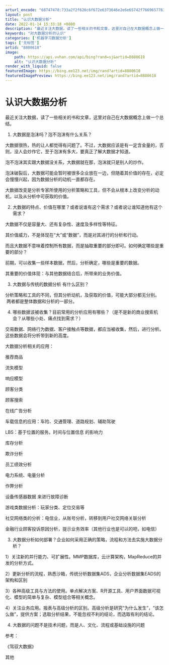 ```yaml
---
arturl_encode: "68747470:733a2f2f626c6f672e6373646e2e6e65742f76696577636f64:652f61727469636c652f64657461696c732f38383830363138"
layout: post
title: "认识大数据分析"
date: 2022-01-14 15:33:18 +0800
description: "最近关注大数据，读了一些相关的书和文章，这里对自己在大数据概念上做一个总结。1. 大数据是泡沫吗？泡"
keywords: "对大数据分析的认识"
categories: ['机器学习数据分析']
tags: ['无标签']
artid: "8880618"
image:
    path: https://api.vvhan.com/api/bing?rand=sj&artid=8880618
    alt: "认识大数据分析"
render_with_liquid: false
featuredImage: https://bing.ee123.net/img/rand?artid=8880618
featuredImagePreview: https://bing.ee123.net/img/rand?artid=8880618
---
```


# 认识大数据分析

最近关注大数据，读了一些相关的书和文章，这里对自己在大数据概念上做一个总结。

1. 大数据是泡沫吗？泡不泡沫有什么关系？

大数据很热，热的让人都觉得有问题了。不过，大数据应该是有一定含金量的，否则，没人会炒作它，至于泡沫有多大，要真正了解大数据才知道。

泡不泡沫其实跟大数据没关系，大数据就在那，泡沫就只是别人的炒作。

泡沫破裂后，大数据可能会暂时被很多企业放在一边，但随着其价值的存在，必定会慢慢兴起，因为数据分析的动机一直都存在。

大数据改变是分析专家所使用的分析策略和工具，但不会从根本上改变分析的动机，以及从分析中可获取的价值。

2. 大数据的特点、价值在哪里？或者说谁有这个需求？或者说让谁知道他有这个需求？

大数据不仅是容量大、还有复杂性、速度及多样性等特征。

其价值威力，不是体现在“大”或“数据”，而是对其进行的分析和行动。

而且大数据不意味着控制所有数据，而是抽取重要的部分即可。如何确定哪些是重要的部分？

前期，可以收集一些样本数据，然后，分析确定，哪些是重要的数据。

其重要的价值体现：与其他数据结合后，所带来的业务价值。

3. 大数据与传统的数据分析 有什么区别？

分析策略和工具的不同，但其分析动机，及获取的价值，可能大部分都无分别。  两者都是整体数据和分析的一部分。

4. 哪些数据该被收集？目前常用的分析应用有哪些？（是不是新的商业搜索机会？从哪些小处、痛点找到需求？）

交易数据、网络行为数据、客户接触点等数据，都应当被收集，然后，进行分析。这些数据会将分析带到新的高度。

大数据分析相关的应用：

推荐商品

流失模型

响应模型

顾客分类

顾客搜索

在线广告分析

车载信息的应用：车险、交通管理、道路规划、辅助驾驶

LBS：基于位置的服务。时间与位置信息 的影响力

库存分析

欺诈分析

员工绩效分析

电力系统、电量分析

作弊分析

设备传感器数据 来进行故障诊断

游戏类数据分析：玩家分类、定位交易等

社交网络类的分析：电信业，从账号分析，转移到用户社交网络关联分析

金融行业顾客投诉原因分析，提示业务效率（其他行业也是可以的吧，如电信）

3. 大数据分析如何部署？企业如何采用正确的策略，流程和方法去实施大数据分析？

1）关注新的并行能力、可扩展性。MMP数据库，云计算架构，MapReduce的并发的分析方式。

2）更新分析的流程，熟悉沙箱，传统分析数据集ADS，企业分析数据集EADS的架构和区别

3）各种高级工具与方法的使用。单点解决方案、R开源工具、用户界面数据可视化、模型的简单与复杂、模型组合等相关概念。

4）关注业务应用。报表与高级分析的区别。高级分析是研究“为什么发生”，“该怎么做”，提供方案；选取分析结果，不能忽视不利的结论，而选取有利的结论。

4. 大数据的问题不是技术问题，而是人、文化、流程或基础设施的问题

参考：

《驾驭大数据》

其他